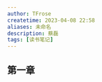 ```yaml
---
author: TFrose
createtime: 2023-04-08 22:58
aliases: 未命名
description: 蔡磊
tags: [读书笔记]
---
```


## 第一章